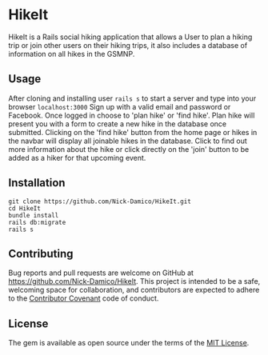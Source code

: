# HikeIt ##

HikeIt is a Rails social hiking application that allows a User to plan a hiking trip or join other users on their hiking trips, it also includes a database of information on all hikes in the GSMNP.

## Usage ##

After cloning and installing user ```rails s``` to start a server and type into your browser ```localhost:3000```
Sign up with a valid email and password or Facebook. Once logged in choose to 'plan hike' or 'find hike'. Plan hike will present you with a form to create a new hike in the database once submitted. Clicking on the 'find hike' button from the home page or hikes in the navbar will display all joinable hikes in the database. Click to find out more information about the hike or click directly on the 'join' button to be added as a hiker for that upcoming event.

## Installation ##

```shell
git clone https://github.com/Nick-Damico/HikeIt.git
cd HikeIt
bundle install
rails db:migrate
rails s
```

## Contributing ##

Bug reports and pull requests are welcome on GitHub at https://github.com/Nick-Damico/HikeIt. This project is intended to be a safe, welcoming space for collaboration, and contributors are expected to adhere to the [Contributor Covenant](https://github.com/Nick-Damico/HikeIt/blob/master/CONTRIBUTING.md) code of conduct.

## License ##

The gem is available as open source under the terms of the [MIT License](https://github.com/Nick-Damico/HikeIt/blob/master/LICENSE).
